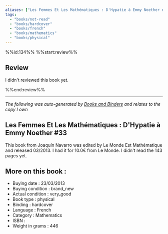 ```yaml
---
aliases: ["Les Femmes Et Les Mathématiques : D'Hypatie à Emmy Noether #33"] 
tags: 
  - "books/not-read" 
  - "books/hardcover" 
  - "books/french"
  - "books/mathematics"
  - "books/physical"
---
```

%%id:134%%
%%start:review%%
## Review
I didn't reviewed this book yet. 

%%end:review%%

---
_The following was auto-generated by [Books and Binders](Books%20and%20Binders.md) and relates to the copy I own_
## Les Femmes Et Les Mathématiques : D'Hypatie à Emmy Noether #33
This book from Joaquín Navarro was edited by Le Monde Est Mathématique and released 03/2013. I had it for 10.0€ from Le Monde. I didn't read the 143 pages yet.

## More on this book :
- Buying date : 23/03/2013
- Buying condition : brand_new
- Actual condition : very_good
- Book type : physical
- Binding : hardcover
- Language : French
- Category : Mathematics
- ISBN : 
- Weight in grams : 446

